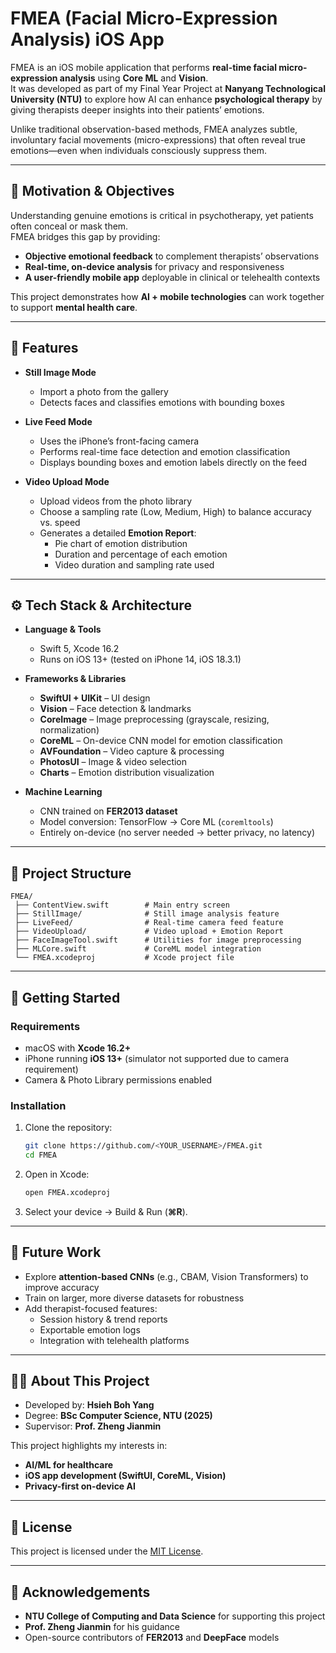 # FMEA (Facial Micro-Expression Analysis) iOS App

FMEA is an iOS mobile application that performs **real-time facial micro-expression analysis** using **Core ML** and **Vision**.  
It was developed as part of my Final Year Project at **Nanyang Technological University (NTU)** to explore how AI can enhance **psychological therapy** by giving therapists deeper insights into their patients’ emotions.

Unlike traditional observation-based methods, FMEA analyzes subtle, involuntary facial movements (micro-expressions) that often reveal true emotions—even when individuals consciously suppress them.  

---

## 🎯 Motivation & Objectives

Understanding genuine emotions is critical in psychotherapy, yet patients often conceal or mask them.  
FMEA bridges this gap by providing:

- **Objective emotional feedback** to complement therapists’ observations  
- **Real-time, on-device analysis** for privacy and responsiveness  
- **A user-friendly mobile app** deployable in clinical or telehealth contexts  

This project demonstrates how **AI + mobile technologies** can work together to support **mental health care**.

---

## 📱 Features

- **Still Image Mode**  
  - Import a photo from the gallery  
  - Detects faces and classifies emotions with bounding boxes  

- **Live Feed Mode**  
  - Uses the iPhone’s front-facing camera  
  - Performs real-time face detection and emotion classification  
  - Displays bounding boxes and emotion labels directly on the feed  

- **Video Upload Mode**  
  - Upload videos from the photo library  
  - Choose a sampling rate (Low, Medium, High) to balance accuracy vs. speed  
  - Generates a detailed **Emotion Report**:
    - Pie chart of emotion distribution  
    - Duration and percentage of each emotion  
    - Video duration and sampling rate used  

---

## ⚙️ Tech Stack & Architecture

- **Language & Tools**
  - Swift 5, Xcode 16.2  
  - Runs on iOS 13+ (tested on iPhone 14, iOS 18.3.1)  

- **Frameworks & Libraries**
  - **SwiftUI + UIKit** – UI design  
  - **Vision** – Face detection & landmarks  
  - **CoreImage** – Image preprocessing (grayscale, resizing, normalization)  
  - **CoreML** – On-device CNN model for emotion classification  
  - **AVFoundation** – Video capture & processing  
  - **PhotosUI** – Image & video selection  
  - **Charts** – Emotion distribution visualization  

- **Machine Learning**
  - CNN trained on **FER2013 dataset**  
  - Model conversion: TensorFlow → Core ML (`coremltools`)  
  - Entirely on-device (no server needed → better privacy, no latency)  

---

## 📂 Project Structure

```
FMEA/
 ├── ContentView.swift        # Main entry screen
 ├── StillImage/              # Still image analysis feature
 ├── LiveFeed/                # Real-time camera feed feature
 ├── VideoUpload/             # Video upload + Emotion Report
 ├── FaceImageTool.swift      # Utilities for image preprocessing
 ├── MLCore.swift             # CoreML model integration
 └── FMEA.xcodeproj           # Xcode project file
```

---

## 🚀 Getting Started

### Requirements
- macOS with **Xcode 16.2+**
- iPhone running **iOS 13+** (simulator not supported due to camera requirement)
- Camera & Photo Library permissions enabled

### Installation
1. Clone the repository:
   ```bash
   git clone https://github.com/<YOUR_USERNAME>/FMEA.git
   cd FMEA
   ```
2. Open in Xcode:
   ```bash
   open FMEA.xcodeproj
   ```
3. Select your device → Build & Run (**⌘R**).

---

## 🔮 Future Work

- Explore **attention-based CNNs** (e.g., CBAM, Vision Transformers) to improve accuracy  
- Train on larger, more diverse datasets for robustness  
- Add therapist-focused features:
  - Session history & trend reports  
  - Exportable emotion logs  
  - Integration with telehealth platforms  

---

## 👨‍💻 About This Project

- Developed by: **Hsieh Boh Yang**  
- Degree: **BSc Computer Science, NTU (2025)**  
- Supervisor: **Prof. Zheng Jianmin**  

This project highlights my interests in:
- **AI/ML for healthcare**  
- **iOS app development (SwiftUI, CoreML, Vision)**  
- **Privacy-first on-device AI**  

---

## 📜 License

This project is licensed under the [MIT License](LICENSE).

---

## 🙏 Acknowledgements

- **NTU College of Computing and Data Science** for supporting this project  
- **Prof. Zheng Jianmin** for his guidance  
- Open-source contributors of **FER2013** and **DeepFace** models  
